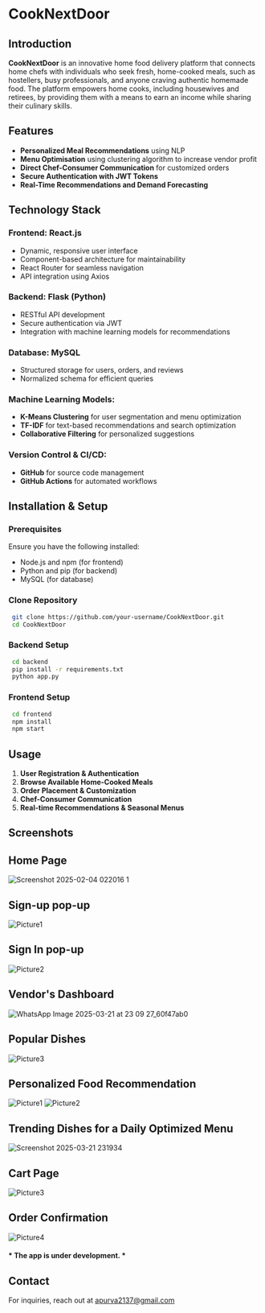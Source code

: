 # CookNextDoor

## Introduction
**CookNextDoor** is an innovative home food delivery platform that connects home chefs with individuals who seek fresh, home-cooked meals, such as hostellers, busy professionals, and anyone craving authentic homemade food. The platform empowers home cooks, including housewives and retirees, by providing them with a means to earn an income while sharing their culinary skills.

## Features
- **Personalized Meal Recommendations** using NLP 
- **Menu Optimisation** using clustering algorithm to increase vendor profit
- **Direct Chef-Consumer Communication** for customized orders
- **Secure Authentication with JWT Tokens**
- **Real-Time Recommendations and Demand Forecasting**

## Technology Stack
### **Frontend:** React.js
- Dynamic, responsive user interface
- Component-based architecture for maintainability
- React Router for seamless navigation
- API integration using Axios

### **Backend:** Flask (Python)
- RESTful API development
- Secure authentication via JWT
- Integration with machine learning models for recommendations

### **Database:** MySQL
- Structured storage for users, orders, and reviews
- Normalized schema for efficient queries

### **Machine Learning Models:**
- **K-Means Clustering** for user segmentation and menu optimization
- **TF-IDF** for text-based recommendations and search optimization
- **Collaborative Filtering** for personalized suggestions

### **Version Control & CI/CD:**
- **GitHub** for source code management
- **GitHub Actions** for automated workflows

## Installation & Setup
### **Prerequisites**
Ensure you have the following installed:
- Node.js and npm (for frontend)
- Python and pip (for backend)
- MySQL (for database)

### **Clone Repository**
```sh
 git clone https://github.com/your-username/CookNextDoor.git
 cd CookNextDoor
```

### **Backend Setup**
```sh
 cd backend
 pip install -r requirements.txt
 python app.py
```

### **Frontend Setup**
```sh
 cd frontend
 npm install
 npm start
```

## Usage
1. **User Registration & Authentication**
2. **Browse Available Home-Cooked Meals**
3. **Order Placement & Customization**
4. **Chef-Consumer Communication**
5. **Real-time Recommendations & Seasonal Menus**

## Screenshots
## Home Page
![Screenshot 2025-02-04 022016 1](https://github.com/user-attachments/assets/effee5af-283a-4cb9-a79f-7039cb403326)

## Sign-up pop-up
![Picture1](https://github.com/user-attachments/assets/57491a49-a667-4a35-b7a6-6f10650f3b0c)

## Sign In pop-up
![Picture2](https://github.com/user-attachments/assets/346dca63-3b94-4390-b1f4-e14750e3e669)

## Vendor's Dashboard
![WhatsApp Image 2025-03-21 at 23 09 27_60f47ab0](https://github.com/user-attachments/assets/166bc6b3-a898-43da-8053-d7c3798a97d3)

## Popular Dishes
![Picture3](https://github.com/user-attachments/assets/b7e18e9a-70d8-4d63-bcba-cecbff968b3e)

## Personalized Food Recommendation
![Picture1](https://github.com/user-attachments/assets/4f8738ef-c6af-4ef8-b326-c00a400f0a02)
![Picture2](https://github.com/user-attachments/assets/7d5739af-685d-45ae-ac21-76c526e8b152)

## Trending Dishes for a Daily Optimized Menu
![Screenshot 2025-03-21 231934](https://github.com/user-attachments/assets/15ae8665-4268-44c3-bd51-0e965648d29f)

## Cart Page
![Picture3](https://github.com/user-attachments/assets/68a58007-5420-4f13-8aae-39cf6f4e0062)

## Order Confirmation
![Picture4](https://github.com/user-attachments/assets/f19f21ad-8ac8-4d5c-9a32-a7124ecdad11)



#### * The app is under development. *

## Contact
For inquiries, reach out at [apurva2137@gmail.com](mailto:apurva2137@gmail.com)
